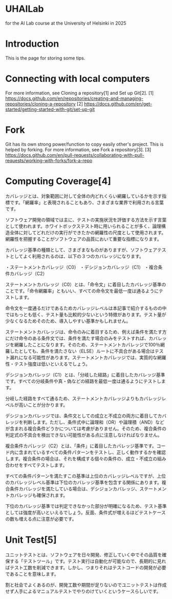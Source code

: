 # UHAILab
for the AI Lab course at the University of Helsinki in 2025

# Introduction
This is the page for storing some tips.

# Connecting with local computers
For more information, see Cloning a repository[1] and Set up Git[2].
[1] https://docs.github.com/en/repositories/creating-and-managing-repositories/cloning-a-repository
[2] https://docs.github.com/en/get-started/getting-started-with-git/set-up-git

# Fork
Git has its own strong power/function to copy easily other's project. This is helped by forking. For more information, see Fork a repository[3].
[3] https://docs.github.com/en/pull-requests/collaborating-with-pull-requests/working-with-forks/fork-a-repo

# Computing Coverage[4]
カバレッジとは、対象範囲に対して全体の内どれくらい網羅しているかを示す指標です。「網羅率」と表現されることもあり、さまざまな業界で利用される言葉です。

ソフトウェア開発の領域では主に、テストの実施状況を評価する方法を示す言葉として使われます。ホワイトボックステスト時に用いられることが多く、論理構造全体に対してどれだけの実行ができたかの網羅性の尺度として使用されます。網羅性を把握することがソフトウェアの品質において重要な指標になります。

カバレッジ基準の種類として、さまざまなものがありますが、ソフトウェアテストとしてよく利用されるのは、以下の３つのカバレッジになります。

・ステートメントカバレッジ（C0）
・デシジョンカバレッジ（C1）
・複合条件カバレッジ（C2）

ステートメントカバレッジ（C0）とは、「命令文」に着目したカバレッジ基準のことです。「命令網羅率」ともいい、すべての命令文を最低一度は通るようにテストします。

命令文を一度通るだけであるためカバレッジレベルは本記事で紹介するものの中ではもっとも低く、テスト量も比較的少ないという特徴があります。テスト量が少なくなるためそのため、導入しやすい基準かもしれません。

ステートメントカバレッジは、命令のみに着目するため、例えば条件を満たす方にだけ命令のある条件文では、条件を満たす場合のみをテストすれば、カバレッジを網羅したことになります。そのため、ステートメントカバレッジで100％網羅したとしても、条件を満たさない（ELSE）ルートに不具合がある場合はテスト漏れになる可能性があります。ステートメントカバレッジでは、実質的な網羅性・テスト強度は低いといえるでしょう。

デシジョンカバレッジ（C1）とは、「分岐した経路」に着目したカバレッジ基準です。すべての分岐条件や真・偽などの経路を最低一度は通るようにテストします。

分岐した経路をすべて通るため、ステートメントカバレッジよりもカバレッジレベルが高いことが分かります。

デシジョンカバレッジでは、条件文としての成立と不成立の両方に着目してカバレッジを判断します。ただし、条件式中に論理和（OR）や論理積（AND）などが含まれる複合条件どうかについては考慮がありません。そのため、複合条件の判定式の不具合を検出できない可能性がある点に注意しなければなりません。

複合条件カバレッジ（C2）とは、「条件」に着目したカバレッジ基準です。コード内に含まれているすべての条件パターンをテストし、正しく動作するかを確認します。複合条件の場合は、それを構成する個々の条件の、成立・不成立の組み合わせをすべてテストします。

すべての条件パターンを満たすこの基準は上位のカバレッジレベルですが、上位のカバレッジレベル基準は下位のカバレッジ基準を包含する関係にあります。複合条件カバレッジを満たしている場合は、デシジョンカバレッジ、ステートメントカバレッジも確保されます。

下位のカバレッジ基準では判定できなかった部分が明確になるため、テスト基準としては強度が高いといえるでしょう。反面、条件式が増えるほどテストケースの数も増える点に注意が必要です。

# Unit Test[5]
ユニットテストとは、ソフトウェアを日々開発、修正していく中でその品質を確保する「テストツール」です。テスト実行は自動化が可能なので、長期的に見ればテスト工数を削減できます。しかし、つまりそれはテストコードの開発が必要であることを意味します。

割と社会でよくあるのが、開発工数や期間が足りないのでユニットテストは作成せず人手によるマニュアルテストでやりのけていくというケースらしいです。


